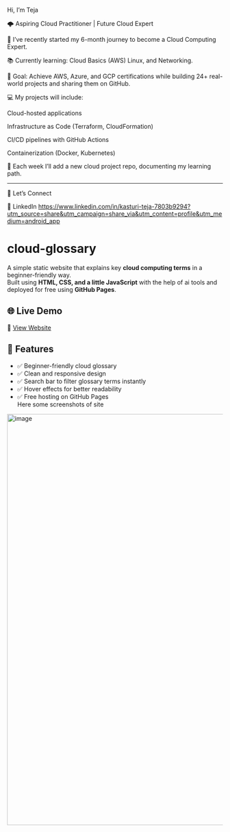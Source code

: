 Hi, I’m Teja

🌩 Aspiring Cloud Practitioner | Future Cloud Expert

🚀 I’ve recently started my 6-month journey to become a Cloud Computing Expert.

📚 Currently learning: Cloud Basics (AWS) Linux, and Networking.

🎯 Goal: Achieve AWS, Azure, and GCP certifications while building 24+ real-world projects and sharing them on GitHub.

💻 My projects will include:

Cloud-hosted applications

Infrastructure as Code (Terraform, CloudFormation)

CI/CD pipelines with GitHub Actions

Containerization (Docker, Kubernetes)


🌱 Each week I’ll add a new cloud project repo, documenting my learning path.



---

🔗 Let’s Connect

💼 LinkedIn https://www.linkedin.com/in/kasturi-teja-7803b9294?utm_source=share&utm_campaign=share_via&utm_content=profile&utm_medium=android_app

# cloud-glossary
A simple static website that explains key **cloud computing terms** in a beginner-friendly way.  
Built using **HTML, CSS, and a little JavaScript** with the help of ai tools  and deployed for free using **GitHub Pages**.  

## 🌐 Live Demo  
🔗 [View Website](https://kasturiteja-h.github.io/cloud-glossary/)


## 📌 Features
- ✅ Beginner-friendly cloud glossary  
- ✅ Clean and responsive design  
- ✅ Search bar to filter glossary terms instantly  
- ✅ Hover effects for better readability  
- ✅ Free hosting on GitHub Pages  
Here some screenshots of site
<img width="1881" height="960" alt="image" src="https://github.com/user-attachments/assets/56ea4e00-0b67-4b38-a3a2-27fe94521ecd" />

